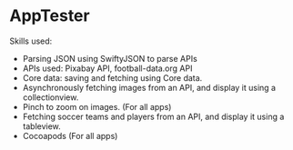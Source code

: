 # AppTester

Skills used:
- Parsing JSON using SwiftyJSON to parse APIs
- APIs used: Pixabay API, football-data.org API
- Core data: saving and fetching using Core data. 
- Asynchronously fetching images from an API, and display it using a collectionview. 
- Pinch to zoom on images. (For all apps)
- Fetching soccer teams and players from an API, and display it using a tableview. 
- Cocoapods (For all apps)
